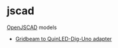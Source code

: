 # jscad

[OpenJSCAD](https://openjscad.org/) models

- [Gridbeam to QuinLED-Dig-Uno adapter](./gridbeam-to-quinled-dig-uno-adapter)
